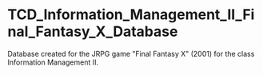 # TCD_Information_Management_II_Final_Fantasy_X_Database
Database created for the JRPG game "Final Fantasy X" (2001) for the class Information Management II.
